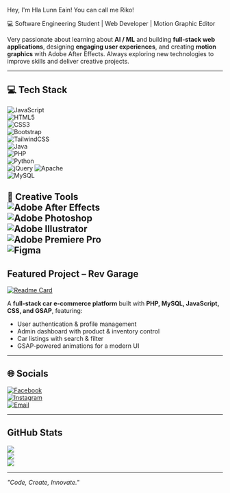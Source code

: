 Hey, I'm Hla Lunn Eain! You can call me Riko!

💻 Software Engineering Student | Web Developer | Motion Graphic Editor  

Very passionate about learning about **AI / ML** and building **full-stack web applications**, designing **engaging user experiences**, and creating **motion graphics** with Adobe After Effects. Always exploring new technologies to improve skills and deliver creative projects.  

---

## 💻 Tech Stack
![JavaScript](https://img.shields.io/badge/JavaScript-%23323330.svg?logo=javascript&logoColor=%23F7DF1E)  
![HTML5](https://img.shields.io/badge/HTML5-%23E34F26.svg?logo=html5&logoColor=white)  
![CSS3](https://img.shields.io/badge/CSS3-%231572B6.svg?logo=css3&logoColor=white)  
![Bootstrap](https://img.shields.io/badge/Bootstrap-%23563D7C.svg?logo=bootstrap&logoColor=white)  
![TailwindCSS](https://img.shields.io/badge/Tailwind_CSS-%2338B2AC.svg?logo=tailwind-css&logoColor=white)  
![Java](https://img.shields.io/badge/Java-%23ED8B00.svg?logo=java&logoColor=white)  
![PHP](https://img.shields.io/badge/PHP-%23777BB4.svg?logo=php&logoColor=white)  
![Python](https://img.shields.io/badge/Python-3670A0?logo=python&logoColor=ffdd54)  
![jQuery](https://img.shields.io/badge/jQuery-%230769AD.svg?logo=jquery&logoColor=white) 
![Apache](https://img.shields.io/badge/Apache-D22128?logo=apache&logoColor=white)   
![MySQL](https://img.shields.io/badge/MySQL-%2300f.svg?logo=mysql&logoColor=white)  

🎨 **Creative Tools**  
![Adobe After Effects](https://img.shields.io/badge/Adobe%20After%20Effects-9999FF.svg?logo=Adobe%20After%20Effects&logoColor=white)  
![Adobe Photoshop](https://img.shields.io/badge/Adobe%20Photoshop-%2331A8FF.svg?logo=Adobe%20Photoshop&logoColor=white)  
![Adobe Illustrator](https://img.shields.io/badge/Adobe%20Illustrator-%23FF9A00.svg?logo=adobeillustrator&logoColor=white)  
![Adobe Premiere Pro](https://img.shields.io/badge/Adobe%20Premiere%20Pro-9999FF.svg?logo=Adobe%20Premiere%20Pro&logoColor=white)  
![Figma](https://img.shields.io/badge/Figma-%23F24E1E.svg?logo=figma&logoColor=white)  
---

## Featured Project – Rev Garage
[![Readme Card](https://github-readme-stats.vercel.app/api/pin/?username=rikquo&repo=Car-Ecommerce&theme=tokyonight)](https://github.com/rikquo/Car-Ecommerce)

A **full-stack car e-commerce platform** built with **PHP, MySQL, JavaScript, CSS, and GSAP**, featuring:  
- User authentication & profile management  
- Admin dashboard with product & inventory control  
- Car listings with search & filter  
- GSAP-powered animations for a modern UI  

---

## 🌐 Socials
[![Facebook](https://img.shields.io/badge/Facebook-%231877F2.svg?logo=Facebook&logoColor=white)](https://facebook.com/clarity.jamecj)  
[![Instagram](https://img.shields.io/badge/Instagram-%23E4405F.svg?logo=Instagram&logoColor=white)](https://instagram.com/r1kouz)  
[![Email](https://img.shields.io/badge/Email-D14836?logo=gmail&logoColor=white)](mailto:hlalunn91@gmail.com)  

---

## GitHub Stats
![](https://github-readme-stats.vercel.app/api/top-langs/?username=rikquo&layout=compact&theme=tokyonight)  
![](https://github-readme-stats.vercel.app/api?username=rikquo&show_icons=true&theme=tokyonight)  
![](https://github-readme-streak-stats.herokuapp.com/?user=rikquo&theme=tokyonight)  


---
*"Code, Create, Innovate."*  
